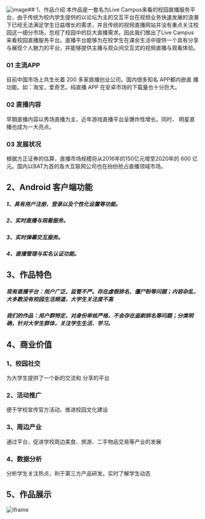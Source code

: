 ![image](http://note.youdao.com/favicon.ico)## 1、作品介绍
本作品是一套名为Live Campus来看的校园直播服务平台，由于传统为校内学生提供的以论坛为主的交互平台在视频业务快速发展的浪潮下已经无法满足学生日益增长的需求，并且传统的视频直播网站并没有重点关注校园这一细分市场，忽视了校园中的巨大直播需求。因此我们推出了Live Campus来看校园直播服务平台。直播平台能够为在校学生在课余生活中提供一个具有分享与展现个人魅力的平台，并能够提供主播与观众间交互式的视频直播与观看体验。

### 01 主流APP
目前中国市场上共生长着 200 多家直播创业公司。国内很多知名 APP都内嵌直
播功能。如：淘宝，爱奇艺。纯直播 APP 在安卓市场的下载量也十分巨大。

### 02 直播内容
早期直播内容以秀场直播为主，近年游戏直播平台呈爆炸性增长。同时，
明星直播也成为一大亮点。

### 03 发展状况
根据方正证券的估算，直播市场规模将从2016年的150亿元增至2020年的 600 亿元。国内以BAT为首的各大互联网公司也在纷纷抢占直播领域市场。

## 2、Android 客户端功能
##### 1、具有用户注册、登录以及个性化设置等功能。
##### 2、实时直播与观看服务。
##### 3、实时弹幕交互服务。
##### 4、直播管理与实名认证功能。

## 3、作品特色
##### 现有直播平台：用户广泛，监管不严。存在虚假排名、僵尸粉等问题；内容杂乱，大多数没有校园生活频道，大学生关注度不高

##### 我们的作品：用户群特定，对身份审核严格，不会存在盗刷排名等问题；分类明确，针对大学生群体，关注学生生活、学习。


## 4、商业价值
### 1、校园社交
为大学生提供了一个新的交流和
分享的平台
### 2、活动推广
便于学校宣传官方活动、推进校园文化建设
### 3、周边产业
通过平台，促进学校周边美食、旅游、二手物品交易等产业的发展

### 4、数据分析
分析学生关注热点，利于第三方产品研发。实时了解学生动态


## 5、作品展示
![iframe](https://github.com/magicwo/LiveCampus/blob/master/1.gif)
